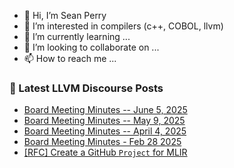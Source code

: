 - 👋 Hi, I’m Sean Perry
- 👀 I’m interested in compilers (c++, COBOL, llvm)
- 🌱 I’m currently learning ...
- 💞️ I’m looking to collaborate on ...
- 📫 How to reach me ...

<!---
s66perry/s66perry is a ✨ special ✨ repository because its `README.md` (this file) appears on your GitHub profile.
You can click the Preview link to take a look at your changes.
--->
### 📕 Latest LLVM Discourse Posts

<!-- DISCOURSE-LLVM:START -->
- [Board Meeting Minutes -- June 5, 2025](https://discourse.llvm.org/t/board-meeting-minutes-june-5-2025/87673#post_1)
- [Board Meeting Minutes -- May 9, 2025](https://discourse.llvm.org/t/board-meeting-minutes-may-9-2025/87672#post_1)
- [Board Meeting Minutes -- April 4, 2025](https://discourse.llvm.org/t/board-meeting-minutes-april-4-2025/87671#post_1)
- [Board Meeting Minutes - Feb 28 2025](https://discourse.llvm.org/t/board-meeting-minutes-feb-28-2025/87669#post_1)
- [[RFC] Create a GitHub `Project` for MLIR](https://discourse.llvm.org/t/rfc-create-a-github-project-for-mlir/87528#post_6)
<!-- DISCOURSE-LLVM:END -->
